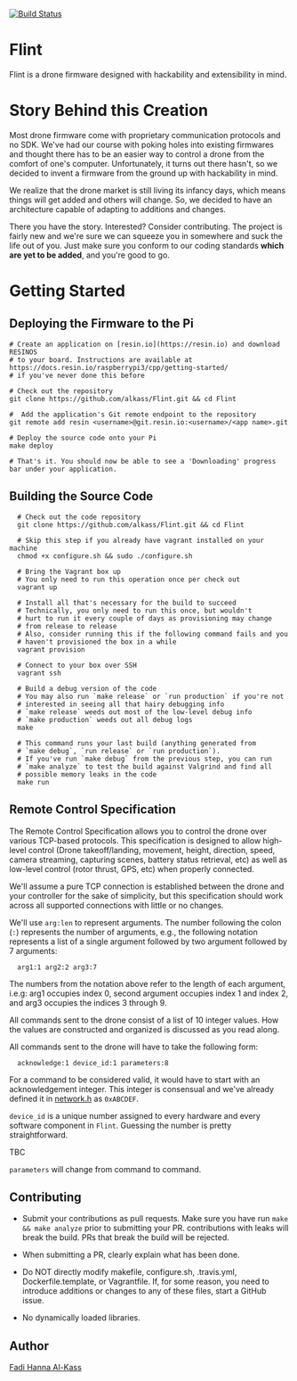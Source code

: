 [![Build Status](https://travis-ci.com/Alkass/Flint.svg?token=5HdMqhthhyUjijBZQvCS&branch=master)](https://travis-ci.com/Alkass/Flint)

# Flint
Flint is a drone firmware designed with hackability and extensibility in mind.

# Story Behind this Creation
Most drone firmware come with proprietary communication protocols and no SDK. We've had our course with poking holes into existing firmwares and thought there has to be an easier way to control a drone from the comfort of one's computer. Unfortunately, it turns out there hasn't, so we decided to invent a firmware from the ground up with hackability in mind.

We realize that the drone market is still living its infancy days, which means things will get added and others will change. So, we decided to have an architecture capable of adapting to additions and changes.

There you have the story. Interested? Consider contributing. The project is fairly new and we're sure we can squeeze you in somewhere and suck the life out of you. Just make sure you conform to our coding standards <b>which are yet to be added</b>, and you're good to go.

# Getting Started
## Deploying the Firmware to the Pi
```shell
# Create an application on [resin.io](https://resin.io) and download RESINOS
# to your board. Instructions are available at https://docs.resin.io/raspberrypi3/cpp/getting-started/
# if you've never done this before

# Check out the repository
git clone https://github.com/alkass/Flint.git && cd Flint

#  Add the application's Git remote endpoint to the repository
git remote add resin <username>@git.resin.io:<username>/<app name>.git

# Deploy the source code onto your Pi
make deploy

# That's it. You should now be able to see a 'Downloading' progress bar under your application.
```

## Building the Source Code
```shell
  # Check out the code repository
  git clone https://github.com/alkass/Flint.git && cd Flint

  # Skip this step if you already have vagrant installed on your machine
  chmod +x configure.sh && sudo ./configure.sh

  # Bring the Vagrant box up
  # You only need to run this operation once per check out
  vagrant up

  # Install all that's necessary for the build to succeed
  # Technically, you only need to run this once, but wouldn't
  # hurt to run it every couple of days as provisioning may change
  # from release to release
  # Also, consider running this if the following command fails and you
  # haven't provisioned the box in a while
  vagrant provision

  # Connect to your box over SSH
  vagrant ssh

  # Build a debug version of the code
  # You may also run `make release` or `run production` if you're not
  # interested in seeing all that hairy debugging info
  # `make release` weeds out most of the low-level debug info
  # `make production` weeds out all debug logs
  make

  # This command runs your last build (anything generated from
  # `make debug`, `run release` or `run production`).
  # If you've run `make debug` from the previous step, you can run
  # `make analyze` to test the build against Valgrind and find all
  # possible memory leaks in the code
  make run
```

## Remote Control Specification
The Remote Control Specification allows you to control the drone over various TCP-based protocols. This specification is designed to allow high-level control (Drone takeoff/landing, movement, height, direction, speed, camera streaming, capturing scenes, battery status retrieval, etc) as well as low-level control (rotor thrust, GPS, etc) when properly connected.

We'll assume a pure TCP connection is established between the drone and your controller for the sake of simplicity, but this specification should work across all supported connections with little or no changes.

We'll use `arg:len` to represent arguments. The number following the colon (`:`) represents the number of arguments, e.g., the following notation represents a list of a single argument followed by two argument followed by 7 arguments:

```
  arg1:1 arg2:2 arg3:7
```

The numbers from the notation above refer to the length of each argument, i.e.g: arg1 occupies index 0, second argument occupies index 1 and index 2, and arg3 occupies the indices 3 through 9.

All commands sent to the drone consist of a list of 10 integer values. How the values are constructed and organized is discussed as you read along.

All commands sent to the drone will have to take the following form:

```
  acknowledge:1 device_id:1 parameters:8
```

For a command to be considered valid, it would have to start with an acknowledgement integer. This integer is consensual and we've already defined it in [network.h](https://github.com/Alkass/Flint/blob/master/libs/network/network.h) as `0xABCDEF`.

`device_id` is a unique number assigned to every hardware and every software component in `Flint`. Guessing the number is pretty straightforward.

TBC

`parameters` will change from command to command.

## Contributing
* Submit your contributions as pull requests. Make sure you have run `make && make analyze` prior to submitting your PR. contributions with leaks will break the build. PRs that break the build will be rejected.

* When submitting a PR, clearly explain what has been done.

* Do NOT directly modify makefile, configure.sh, .travis.yml, Dockerfile.template, or Vagrantfile. If, for some reason, you need to introduce additions or changes to any of these files, start a GitHub issue.

* No dynamically loaded libraries.

## Author
[Fadi Hanna Al-Kass](https://github.com/alkass)
